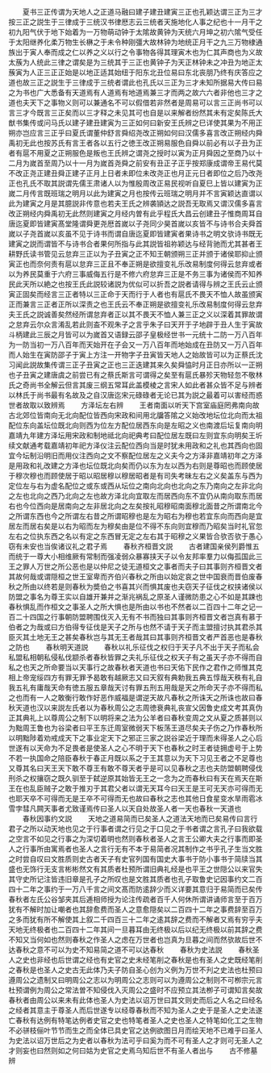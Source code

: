<!-- { "loadSidebar": true } -->
　　夏书三正传谓为天地人之正道马融曰建子建丑建寅三正也孔颖达谓三正为三才按三正之説生于三律成于三统汉书律厯志云三统者天施地化人事之纪也十一月干之初九阳气伏于地下始着为一万物萌动钟于太隂故黄钟为天统六月坤之初六隂气受任于太阳继养化柔万物生长楙之于未令种刚彊大故林钟为地统正月干之九三万物棣通族出于寅人奉而成之仁以养之义以行之令事物各得其理寅木也为仁其声商也为义故太蔟为人统此三律之谓矣是为三统其于三正也黄钟子为天正林钟未之冲丑为地正太蔟寅为人正三正正始是以地正适其始纽于阳东北丑位易曰东北丧朋乃终有庆答应之道也故三正之説生于三律成于三统者谓此也孔氏以三正为三才未知所据易大传曰易之为书也广大悉备有天道焉有人道焉有地道焉兼三才而两之故六六者非他也三才之道也夫天下之事物义则可以兼通名不可以假借若非然者是周易可以言三正尚书可以言三才今既言三正矣而以三才释之未见其可也自是以来解者纷然其未有定矣陈氏大猷书集传或问马氏以建子建丑建寅为三正如何曰新安王氏辨之巳详使其果为不用正朔亦岂应言三正乎曰夏氏谓董仲舒言舜绍尧改正朔如何曰汉儒多喜言改正朔经内舜禹初无此也按苏氏有言王者各以五行之徳王改正朔易服色自舜以前必有以子丑为正者有扈不用夏之正朔服色是叛也王氏辨之谓尧之授时以寅为正月舜因之至商乃以十二月为嵗首至周乃以十一月为嵗首尧舜之前安有丑正子正乎按郑康成谓帝王易代莫不改正尧正建丑舜正建子正月上日者未即位未改尧正也月正元日者即位之后乃改尧正也孔氏不取其説谓先儒王肃诸人以为惟殷周改正易民视听自夏巳上皆以建寅为正嵗二月传言既班瑞之明月以此为建寅之月也按传云班瑞之明月并不言寅颖达直谓以此为建寅之月是其臆説非传意也若夫王氏之辨袭頴达之説吾无取焉又谓汉儒多喜言改正朔经内舜禹初无此然则建寅之月经内曽有此乎程氏大昌云创建丑子惟商周耳自唐迄夏即皆建寅髙堂隆谓舜更尧厯首嵗以子尧同少昊首嵗以亥皆不与诗书合夫舜首嵗以子尧首嵗以亥虽不见于诗书而谓自唐迄夏即皆建寅者果诗书之明文欤诗书既无建寅之説而谓皆不与诗书合者果何所指与此其説皆祖祢颖达与经背驰而尤其甚者王耕野氏读书管见云怠弃三正以为子丑寅之正不知王朝颁朔三正并颁于诸侯耶抑止颁寅正也而奈何责有扈以怠弃三正且不奉正朔是欲擅变礼乐改易制度何得云怠弃或者以为养民莫重于六府三事威侮五行是不修六府怠弃三正是不务三事为诸侯而不知养民此天所以絶之也按王氏此説较诸説为优似可以折吾之説者请得与辨之王氏云止颁寅正固矣而经言三正者特以三正命于天而行于人者也有扈氏不畏天不恤人故虽颁寅正而兼言三正者正所以深责之也王氏云不奉正朔是欲擅变礼乐改易制度何得云怠弃夫王氏之説诚善矣然经所谓怠弃者正以其不畏天不恤人兼三正之义以深着其罪故谓之怠弃云尔众言淆乱若此则盇不观朱子之言乎朱子曰天开于子地辟于丑人生于寅故斗柄建此三辰之月皆可以为嵗首又语録云邵子皇极经世书一元统十二防一万八百年为一防当初一万八百年而天始开在子会又一万八百年而地始成在丑防又一万八百年而人始生在寅防邵子于寅上方注一开物字子丑寅皆天地人之始故皆可以为正蔡氏沈习闻此説故集传谓三正子丑寅之正也三正迭建其来久矣舜恊时月正日亦所以一正朔也子丑寅之建唐虞之前尝已有之蔡氏斯言可谓得之矣至有扈氏暴殄天物轻忽不敬林氏之奇尚书全解云但言其废三纲五常耳此盖模棱之言宋人如此者甚众皆不足与辨者以林氏于尚书最有名故及之自汉唐迄宋元碌碌者无论已其为説之最着可以害经而惑世者故取以致辨焉
　　方泽坛左右辨
　　王者南面以听天下宫室庙庭罔弗南向故古北郊位皆南向无北向配位皆西向宋政和间用北牖答隂之义始改地坛位北向而太祖配位东向盖坛位既北向则西为位左方配位居西东向是左昭之义也南渡后坛复南向明嘉靖九年建方泽坛用宋政和制地祗北向祀典考曰配位居左既曰左则宜东向明矣王圻续文献通考载嘉靖初年祀方泽仪注云配位西向当是时犹未用政和之礼也其西向也固宜今坛制沿明旧而用仪注西向之文不察配位居左之义夫今之方泽非嘉靖初年之方泽是用政和礼改建之方泽也坛位既北向矣而仍以东为左以西为右则是尊昭也而顾使居于穆次穆也而顾使居于昭以昭居穆以穆居昭者是有司失考昧左右之义矣盖东与西为定位左与右为虚名配位之或东或西从坛位之南向北向也北向之东乃南向之左非北向之左也北向之西乃北向之左也故方泽北向宜取左而居西向东不宜仍从南向取东而居右也今位西向是居南向之左非居北向之左矣按礼昭穆昭南面穆北面昔之所谓南北今之所谓东西也今之所谓左右昔之所谓昭穆也是左为昭右为穆也若宜东向而西向是宜居左而居右矣是以右为昭而左为穆矣由是位不得不东向则宜穆而乃昭矣当时礼官忽左右之位执东西之名以有定之东西冒无定之左右其于昭穆之义果皆合欤否欤于愚心窃有未安也当俟诸议礼之君子焉
　　春秋齐桓晋文説
　　古者建国亲侯列爵惟五而统于一尊大小相维厥有常制而强凌弱众暴寡挟天子以令友邦率羣力以侮孤国此三王之罪人万世之所公恶也是以仲尼之徒无道桓文之事者而夫子曰其事则齐桓晋文者其故何哉或谓隠桓之世王室卑而齐伯兴春秋之所由以始定哀之世中国衰而晋伯废春秋之所由以终若是则春秋为奬伯之书喜其兴而惧其废也夫窃天子征伐之权挟诸侯以防盟之事名为尊王实以自雄开兼并之渐兆祸乱之原圣人谨微防患之心不如是其踈也春秋惧乱而作桓文之事圣人之所大惧也是所由以书也不然者以二百四十二年之记一百二十四国之行事朝防盟聘围伐灭入无有不书而独曰其事则齐桓晋文者岂真有慕于伯者之为哉或曰方伯得专征伐是天子之所与也然不请于天子而主盟擅讨执其君杀其臣灭其土地无王之甚矣春秋岂与其无王者哉其曰其事则齐桓晋文者严首恶也是春秋之防也
　　春秋明天道説
　　春秋以礼乐征伐之权归于天子凡不出于天子而私会私盟私相朝私侵私伐颛杀者春秋皆罪之夫礼乐征伐之权天子有之虽天子亦不得而自私之也天之所命要当以天事行之故春秋者天道也书曰天佑下民作之君作之师惟其克相上帝宠绥四方有罪无罪予曷敢有越厥志又曰天叙有典勅我五典五惇哉天秩有礼自我五礼有庸哉天命有徳五服五章哉天讨有罪五刑五用哉是天之所命天子亦不得而私之也而有一人之敢衡行敢作好恶作威福是谓逆天故凡春秋之所诛天之所诛也故曰春秋天道也汉以来説左氏者以为春秋周公之志周徳衰典礼丧宣父因鲁史成文考其真伪正其典礼上以尊周公之制下以明将来之法为公羊者曰春秋变周之文从夏之质甚则以为黜周王鲁也为谷梁者曰平王东迁周室微弱天下板荡王道尽矣夫子伤之乃作春秋所以明黜陟着劝戒成天下之事业定天下之邪正三家之説谷梁近于理而未得圣人之心后世遂有以天命为不足畏者是使圣人之心不明于天下也春秋之时王者徒拥虚号于上势不若一执国命之陪臣春秋于春正月既以系之于王其意以为天下习见王者之不足尊也又尊其名曰天王天下敢不尊王有敢不尊天者乎是可以见春秋之志也夫防盟朝聘侵伐刑杀之权攘窃之既久驯至于弑逆原其始皆无王之一念为之而春秋曰有天在焉天在斯王在也乱臣贼子之敢于推刃于其君父者以谓无天耳今曰天王是王可无天亦可得而无也耶天卒不可得而无是王卒不可得而无也故曰春秋之志也其他日食星变水旱雨雹冰雪孛彗凡闗天事者尤致谨焉传曰圣人以天自处故圣人者一天也春秋一天道也
　　春秋因事约文説
　　天地之道易简而已矣圣人之道法天地而已矣易传曰言行君子之所以动天地也见之于行事者谓之行见之于口见之于书者谓之言孔子曰我欲载之空言不如见之行事之为深切着明也然则春秋者圣人之言王公卿大夫之行事而即圣人之行事所由寓焉者也圣人之言行无有不本于易简者况其制作之书乎孔子生当文胜之时尝自叹曰文胜质则史古者天子有史官列国有国史大事书于防小事书于简牍当其盛也无饰行无支言彬彬然文有其质者杜预所谓旧典礼经是也平王之世隠公以来官失其守史所记注皆违旧章是孔子之所叹也是文胜其质者也孔子取鲁史记因事约文二百四十二年之事约于一万八千言之间文髙而防逺辞少而义详要其意归于易简而已矣传春秋者左氏公谷邹夹其后逓相师授为论注传疏者百千人何休所谓讲诵师言至于百万犹有不解时加让嘲者也其辞愈费而圣人之意愈隠矣以二百四十二年之事费辞至百万之多而犹有所不解使其上叙二千四百三十二年之逺其辞之费而不解者又焉有穷乎夫天地无终极者也二百四十二年其间一旦暮耳由无终极以后以纪无终极以前其辞之费不知又当何如也然则春秋之作圣人之虑在万世者也岂真为旦暮之间而然欤故后世不达春秋之意不可以为史不知易简之道不可以达春秋
　　春秋为史法説
　　春秋圣人之史也非经也后世谓之经也有史官之史未经笔削之春秋是也有圣人之史既经笔削之春秋是也圣人之史古无此体乃夫子防自圣心创为义例为万世不刋之史法也杜预曰遵周公之遗制又曰明周公之志以为明周公之志则可以为遵周公之制则不可栁宗元言杜预谓例为周公之常法曽不知侵伐入灭周公之盛时不应预立其法栁子可谓知言矣故春秋者由周公以来未有此体也圣人为史法以诏万世曰其文则史而后之人名之曰经名之经者其意主于尊圣人而后世遂专以经尊春秋而不知为圣人之史于是圣人之史法遂亡春秋有达例有特笔达例者史官之史也特笔者圣人之史也圣人之特笔如化工之生物不必骈枝俪叶节节而生之而全体已具史官之达例欲图日月而绘天地不已难乎曰圣人为史法以诏万世后之为史者以春秋为法可乎曰奚为而不可有圣人之才则可无圣人之才则妄也曰然则如之何曰姑为史官之史焉乌知后世不有圣人者出与
　　古不修墓辨
